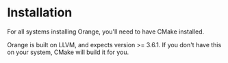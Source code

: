 # Installation

For all systems installing Orange, you'll need to have CMake installed.

Orange is built on LLVM, and expects version >= 3.6.1. If you don't have this
on your system, CMake will build it for you.

